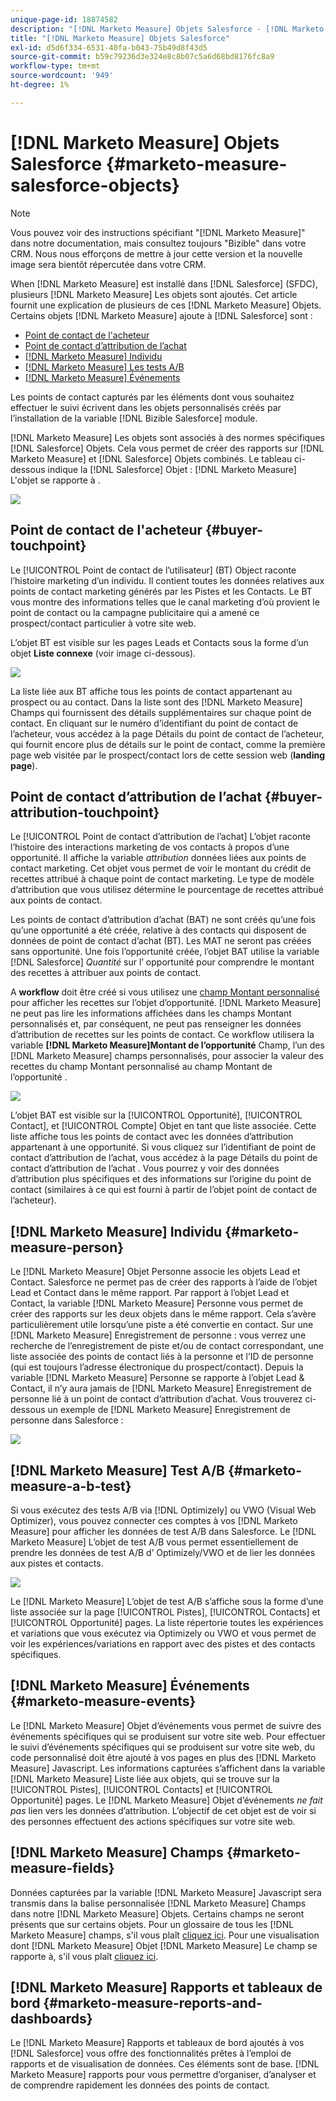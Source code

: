 ```yaml
---
unique-page-id: 18874582
description: "[!DNL Marketo Measure] Objets Salesforce - [!DNL Marketo Measure] - Documentation du produit"
title: "[!DNL Marketo Measure] Objets Salesforce"
exl-id: d5d6f334-6531-40fa-b043-75b49d8f43d5
source-git-commit: b59c79236d3e324e8c8b07c5a6d68bd8176fc8a9
workflow-type: tm+mt
source-wordcount: '949'
ht-degree: 1%

---
```


# [!DNL Marketo Measure] Objets Salesforce {#marketo-measure-salesforce-objects}

>[!NOTE]
>
>Vous pouvez voir des instructions spécifiant &quot;[!DNL Marketo Measure]&quot; dans notre documentation, mais consultez toujours &quot;Bizible&quot; dans votre CRM. Nous nous efforçons de mettre à jour cette version et la nouvelle image sera bientôt répercutée dans votre CRM.

When [!DNL Marketo Measure] est installé dans [!DNL Salesforce] (SFDC), plusieurs [!DNL Marketo Measure] Les objets sont ajoutés. Cet article fournit une explication de plusieurs de ces [!DNL Marketo Measure] Objets. Certains objets [!DNL Marketo Measure] ajoute à [!DNL Salesforce] sont :

* [Point de contact de l&#39;acheteur](#touchpoint)
* [Point de contact d’attribution de l’achat](#attribution)
* [[!DNL Marketo Measure] Individu](#person)
* [[!DNL Marketo Measure] Les tests A/B](#ab)
* [[!DNL Marketo Measure] Événements](#events)

Les points de contact capturés par les éléments dont vous souhaitez effectuer le suivi écrivent dans les objets personnalisés créés par l’installation de la variable [!DNL Bizible Salesforce] module.

[!DNL Marketo Measure] Les objets sont associés à des normes spécifiques [!DNL Salesforce] Objets. Cela vous permet de créer des rapports sur [!DNL Marketo Measure] et [!DNL Salesforce] Objets combinés. Le tableau ci-dessous indique la [!DNL Salesforce] Objet : [!DNL Marketo Measure] L&#39;objet se rapporte à .

![](assets/1-1.png)

## Point de contact de l&#39;acheteur {#buyer-touchpoint}

Le [!UICONTROL Point de contact de l’utilisateur] (BT) Object raconte l’histoire marketing d’un individu. Il contient toutes les données relatives aux points de contact marketing générés par les Pistes et les Contacts. Le BT vous montre des informations telles que le canal marketing d’où provient le point de contact ou la campagne publicitaire qui a amené ce prospect/contact particulier à votre site web.

L’objet BT est visible sur les pages Leads et Contacts sous la forme d’un objet **Liste connexe** (voir image ci-dessous).

![](assets/2-1.png)

La liste liée aux BT affiche tous les points de contact appartenant au prospect ou au contact. Dans la liste sont des [!DNL Marketo Measure] Champs qui fournissent des détails supplémentaires sur chaque point de contact. En cliquant sur le numéro d’identifiant du point de contact de l’acheteur, vous accédez à la page Détails du point de contact de l’acheteur, qui fournit encore plus de détails sur le point de contact, comme la première page web visitée par le prospect/contact lors de cette session web (**landing page**).

## Point de contact d’attribution de l’achat {#buyer-attribution-touchpoint}

Le [!UICONTROL Point de contact d’attribution de l’achat] L’objet raconte l’histoire des interactions marketing de vos contacts à propos d’une opportunité. Il affiche la variable *attribution* données liées aux points de contact marketing. Cet objet vous permet de voir le montant du crédit de recettes attribué à chaque point de contact marketing. Le type de modèle d’attribution que vous utilisez détermine le pourcentage de recettes attribué aux points de contact.

Les points de contact d’attribution d’achat (BAT) ne sont créés qu’une fois qu’une opportunité a été créée, relative à des contacts qui disposent de données de point de contact d’achat (BT). Les MAT ne seront pas créées sans opportunité. Une fois l’opportunité créée, l’objet BAT utilise la variable [!DNL Salesforce] *Quantité* sur l’ opportunité pour comprendre le montant des recettes à attribuer aux points de contact.

A **workflow** doit être créé si vous utilisez une [champ Montant personnalisé](/help/advanced-marketo-measure-features/custom-revenue-amount/using-a-custom-revenue-amount-field.md) pour afficher les recettes sur l’objet d’opportunité. [!DNL Marketo Measure] ne peut pas lire les informations affichées dans les champs Montant personnalisés et, par conséquent, ne peut pas renseigner les données d’attribution de recettes sur les points de contact. Ce workflow utilisera la variable **[!DNL Marketo Measure]Montant de l’opportunité** Champ, l’un des [!DNL Marketo Measure] champs personnalisés, pour associer la valeur des recettes du champ Montant personnalisé au champ Montant de l’opportunité .

![](assets/3-1.png)

L’objet BAT est visible sur la [!UICONTROL Opportunité], [!UICONTROL Contact], et [!UICONTROL Compte] Objet en tant que liste associée. Cette liste affiche tous les points de contact avec les données d’attribution appartenant à une opportunité. Si vous cliquez sur l’identifiant de point de contact d’attribution de l’achat, vous accédez à la page Détails du point de contact d’attribution de l’achat . Vous pourrez y voir des données d’attribution plus spécifiques et des informations sur l’origine du point de contact (similaires à ce qui est fourni à partir de l’objet point de contact de l’acheteur).

## [!DNL Marketo Measure] Individu {#marketo-measure-person}

Le [!DNL Marketo Measure] Objet Personne associe les objets Lead et Contact. Salesforce ne permet pas de créer des rapports à l’aide de l’objet Lead et Contact dans le même rapport. Par rapport à l’objet Lead et Contact, la variable [!DNL Marketo Measure] Personne vous permet de créer des rapports sur les deux objets dans le même rapport. Cela s’avère particulièrement utile lorsqu’une piste a été convertie en contact. Sur une [!DNL Marketo Measure] Enregistrement de personne : vous verrez une recherche de l’enregistrement de piste et/ou de contact correspondant, une liste associée des points de contact liés à la personne et l’ID de personne (qui est toujours l’adresse électronique du prospect/contact). Depuis la variable [!DNL Marketo Measure] Personne se rapporte à l’objet Lead &amp; Contact, il n’y aura jamais de [!DNL Marketo Measure] Enregistrement de personne lié à un point de contact d’attribution d’achat. Vous trouverez ci-dessous un exemple de [!DNL Marketo Measure] Enregistrement de personne dans Salesforce :

![](assets/4.png)

## [!DNL Marketo Measure] Test A/B {#marketo-measure-a-b-test}

Si vous exécutez des tests A/B via [!DNL Optimizely] ou VWO (Visual Web Optimizer), vous pouvez connecter ces comptes à vos [!DNL Marketo Measure] pour afficher les données de test A/B dans Salesforce. Le [!DNL Marketo Measure] L’objet de test A/B vous permet essentiellement de prendre les données de test A/B d’ Optimizely/VWO et de lier les données aux pistes et contacts.

![](assets/5.png)

Le [!DNL Marketo Measure] L’objet de test A/B s’affiche sous la forme d’une liste associée sur la page [!UICONTROL Pistes], [!UICONTROL Contacts] et [!UICONTROL Opportunité] pages. La liste répertorie toutes les expériences et variations que vous exécutez via Optimizely ou VWO et vous permet de voir les expériences/variations en rapport avec des pistes et des contacts spécifiques.

## [!DNL Marketo Measure] Événements {#marketo-measure-events}

Le [!DNL Marketo Measure] Objet d’événements vous permet de suivre des événements spécifiques qui se produisent sur votre site web. Pour effectuer le suivi d’événements spécifiques qui se produisent sur votre site web, du code personnalisé doit être ajouté à vos pages en plus des [!DNL Marketo Measure] Javascript. Les informations capturées s’affichent dans la variable [!DNL Marketo Measure] Liste liée aux objets, qui se trouve sur la [!UICONTROL Pistes], [!UICONTROL Contacts] et [!UICONTROL Opportunité] pages. Le [!DNL Marketo Measure] Objet d’événements *ne fait pas* lien vers les données d’attribution. L’objectif de cet objet est de voir si des personnes effectuent des actions spécifiques sur votre site web.

## [!DNL Marketo Measure] Champs {#marketo-measure-fields}

Données capturées par la variable [!DNL Marketo Measure] Javascript sera transmis dans la balise personnalisée [!DNL Marketo Measure] Champs dans notre [!DNL Marketo Measure] Objets. Certains champs ne seront présents que sur certains objets. Pour un glossaire de tous les [!DNL Marketo Measure] champs, s&#39;il vous plaît [cliquez ici](/help/introduction-to-marketo-measure/overview-resources/glossary-of-marketo-measure-fields.md). Pour une visualisation dont [!DNL Marketo Measure] Objet [!DNL Marketo Measure] Le champ se rapporte à, s&#39;il vous plaît [cliquez ici](/help/configuration-and-setup/marketo-measure-and-salesforce/marketo-measure-object-and-field-taxonomy.md).

## [!DNL Marketo Measure] Rapports et tableaux de bord {#marketo-measure-reports-and-dashboards}

Le [!DNL Marketo Measure] Rapports et tableaux de bord ajoutés à vos [!DNL Salesforce] vous offre des fonctionnalités prêtes à l’emploi de rapports et de visualisation de données. Ces éléments sont de base. [!DNL Marketo Measure] rapports pour vous permettre d’organiser, d’analyser et de comprendre rapidement les données des points de contact.
